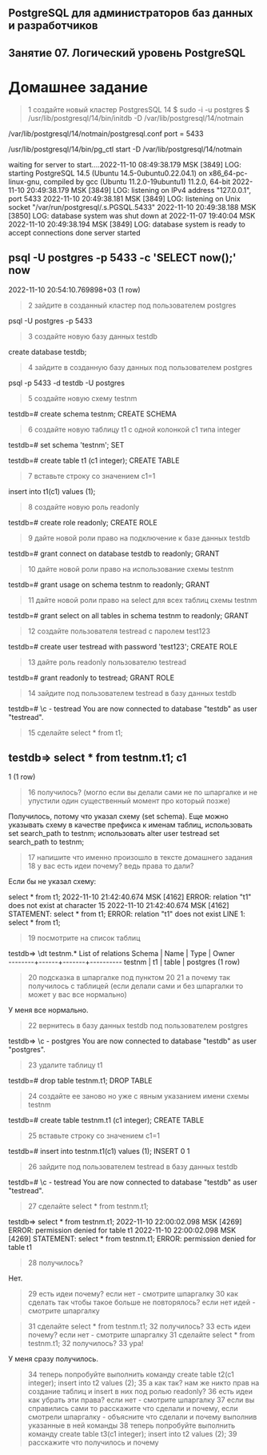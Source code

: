 ## PostgreSQL для администраторов баз данных и разработчиков ##  
## Занятие 07. Логический уровень PostgreSQL ##  
# Домашнее задание #  



>1 создайте новый кластер PostgresSQL 14
$ sudo -i -u postgres
$ /usr/lib/postgresql/14/bin/initdb -D /var/lib/postgresql/14/notmain

/var/lib/postgresql/14/notmain/postgresql.conf
port = 5433

/usr/lib/postgresql/14/bin/pg_ctl start -D /var/lib/postgresql/14/notmain

waiting for server to start....2022-11-10 08:49:38.179 MSK [3849] LOG:  starting PostgreSQL 14.5 (Ubuntu 14.5-0ubuntu0.22.04.1) on x86_64-pc-linux-gnu, compiled by gcc (Ubuntu 11.2.0-19ubuntu1) 11.2.0, 64-bit
2022-11-10 20:49:38.179 MSK [3849] LOG:  listening on IPv4 address "127.0.0.1", port 5433
2022-11-10 20:49:38.181 MSK [3849] LOG:  listening on Unix socket "/var/run/postgresql/.s.PGSQL.5433"
2022-11-10 20:49:38.188 MSK [3850] LOG:  database system was shut down at 2022-11-07 19:40:04 MSK
2022-11-10 20:49:38.194 MSK [3849] LOG:  database system is ready to accept connections
 done
server started

psql -U postgres -p 5433 -c 'SELECT now();'
              now              
-------------------------------
 2022-11-10 20:54:10.769898+03
(1 row)


>2 зайдите в созданный кластер под пользователем postgres

psql -U postgres -p 5433

>3 создайте новую базу данных testdb

create database testdb;

>4 зайдите в созданную базу данных под пользователем postgres

psql -p 5433 -d testdb -U postgres

>5 создайте новую схему testnm

testdb=# create schema testnm;
CREATE SCHEMA

>6 создайте новую таблицу t1 с одной колонкой c1 типа integer

testdb=# set schema 'testnm';
SET

testdb=# create table t1 (c1 integer);
CREATE TABLE

>7 вставьте строку со значением c1=1

insert into t1(c1) values (1);

>8 создайте новую роль readonly

testdb=# create role readonly;
CREATE ROLE

>9 дайте новой роли право на подключение к базе данных testdb

testdb=# grant connect on database testdb to readonly;
GRANT

>10 дайте новой роли право на использование схемы testnm

testdb=# grant usage on schema testnm to readonly; 
GRANT

>11 дайте новой роли право на select для всех таблиц схемы testnm

testdb=# grant select on all tables in schema testnm to readonly;
GRANT

>12 создайте пользователя testread с паролем test123

testdb=# create user testread with password 'test123';
CREATE ROLE

>13 дайте роль readonly пользователю testread

testdb=# grant readonly to testread;
GRANT ROLE

>14 зайдите под пользователем testread в базу данных testdb

testdb=# \c - testread
You are now connected to database "testdb" as user "testread".

>15 сделайте select * from t1;

testdb=> select * from testnm.t1;
 c1 
----
  1
(1 row)

>16 получилось? (могло если вы делали сами не по шпаргалке и не упустили один существенный момент про который позже)

Получилось, потому что указал схему (set schema).
Еще можно указывать схему в качестве префикса к именам таблиц,
использовать set search_path to testnm;
использовать alter user testread set search_path to testnm;

>17 напишите что именно произошло в тексте домашнего задания
>18 у вас есть идеи почему? ведь права то дали?

Если бы не указал схему:

select * from t1;
2022-11-10 21:42:40.674 MSK [4162] ERROR:  relation "t1" does not exist at character 15
2022-11-10 21:42:40.674 MSK [4162] STATEMENT:  select * from t1;
ERROR:  relation "t1" does not exist
LINE 1: select * from t1;

>19 посмотрите на список таблиц

testdb=> \dt testnm.*
        List of relations
 Schema | Name | Type  |  Owner   
--------+------+-------+----------
 testnm | t1   | table | postgres
(1 row)

>20 подсказка в шпаргалке под пунктом 20
>21 а почему так получилось с таблицей (если делали сами и без шпаргалки то может у вас все нормально)

У меня все нормально.

>22 вернитесь в базу данных testdb под пользователем postgres

testdb=> \c - postgres
You are now connected to database "testdb" as user "postgres".

>23 удалите таблицу t1

testdb=# drop table testnm.t1;
DROP TABLE

>24 создайте ее заново но уже с явным указанием имени схемы testnm

testdb=# create table testnm.t1 (c1 integer);
CREATE TABLE

>25 вставьте строку со значением c1=1

testdb=# insert into testnm.t1(c1) values (1);
INSERT 0 1

>26 зайдите под пользователем testread в базу данных testdb

testdb=# \c - testread
You are now connected to database "testdb" as user "testread".

>27 сделайте select * from testnm.t1;

testdb=> select * from testnm.t1;
2022-11-10 22:00:02.098 MSK [4269] ERROR:  permission denied for table t1
2022-11-10 22:00:02.098 MSK [4269] STATEMENT:  select * from testnm.t1;
ERROR:  permission denied for table t1

>28 получилось?

Нет.

>29 есть идеи почему? если нет - смотрите шпаргалку
>30 как сделать так чтобы такое больше не повторялось? если нет идей - смотрите шпаргалку



>31 сделайте select * from testnm.t1;
>32 получилось?
>33 есть идеи почему? если нет - смотрите шпаргалку
>31 сделайте select * from testnm.t1;
>32 получилось?
>33 ура!

У меня сразу получилось.

>34 теперь попробуйте выполнить команду create table t2(c1 integer); insert into t2 values (2);
>35 а как так? нам же никто прав на создание таблиц и insert в них под ролью readonly?
>36 есть идеи как убрать эти права? если нет - смотрите шпаргалку
>37 если вы справились сами то расскажите что сделали и почему, если смотрели шпаргалку - объясните что сделали и почему выполнив указанные в ней команды
>38 теперь попробуйте выполнить команду create table t3(c1 integer); insert into t2 values (2);
>39 расскажите что получилось и почему
